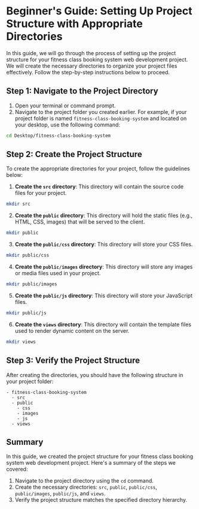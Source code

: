 # Beginner's Guide: Setting Up Project Structure with Appropriate Directories

In this guide, we will go through the process of setting up the project structure for your fitness class booking system web development project. We will create the necessary directories to organize your project files effectively. Follow the step-by-step instructions below to proceed.

## Step 1: Navigate to the Project Directory
1. Open your terminal or command prompt.
2. Navigate to the project folder you created earlier. For example, if your project folder is named `fitness-class-booking-system` and located on your desktop, use the following command:
```bash
cd Desktop/fitness-class-booking-system
```

## Step 2: Create the Project Structure
To create the appropriate directories for your project, follow the guidelines below:

1. **Create the `src` directory**: This directory will contain the source code files for your project.
```bash
mkdir src
```

2. **Create the `public` directory**: This directory will hold the static files (e.g., HTML, CSS, images) that will be served to the client.
```bash
mkdir public
```

3. **Create the `public/css` directory**: This directory will store your CSS files.
```bash
mkdir public/css
```

4. **Create the `public/images` directory**: This directory will store any images or media files used in your project.
```bash
mkdir public/images
```

5. **Create the `public/js` directory**: This directory will store your JavaScript files.
```bash
mkdir public/js
```

6. **Create the `views` directory**: This directory will contain the template files used to render dynamic content on the server.
```bash
mkdir views
```

## Step 3: Verify the Project Structure
After creating the directories, you should have the following structure in your project folder:

```
- fitness-class-booking-system
  - src
  - public
    - css
    - images
    - js
  - views
```

## Summary
In this guide, we created the project structure for your fitness class booking system web development project. Here's a summary of the steps we covered:
1. Navigate to the project directory using the `cd` command.
2. Create the necessary directories: `src`, `public`, `public/css`, `public/images`, `public/js`, and `views`.
3. Verify the project structure matches the specified directory hierarchy.
